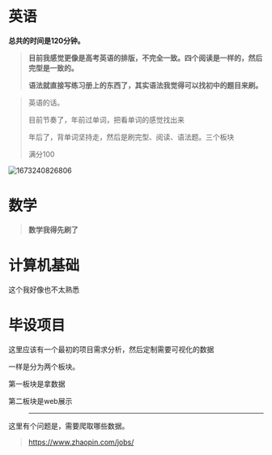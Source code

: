 # 英语

**总共的时间是120分钟。**

> **目前我感觉更像是高考英语的排版，不完全一致。四个阅读是一样的，然后完型是一致的。**
>
> **语法就直接写练习册上的东西了，其实语法我觉得可以找初中的题目来刷。**



>英语的话。
>
>目前节奏了，年前过单词，把看单词的感觉找出来
>
>年后了，背单词坚持走，然后是刷完型、阅读、语法题。三个板块
>
>满分100



![1673240826806](E:\文档_Typora\总结相关\数英计总结.assets\1673240826806.png)













# 数学

>**数学我得先刷了**









# 计算机基础



这个我好像也不太熟悉



# 毕设项目



这里应该有一个最初的项目需求分析，然后定制需要可视化的数据

一样是分为两个板块。

第一板块是拿数据

第二板块是web展示



>****

这里有个问题是，需要爬取哪些数据。

>https://www.zhaopin.com/jobs/





